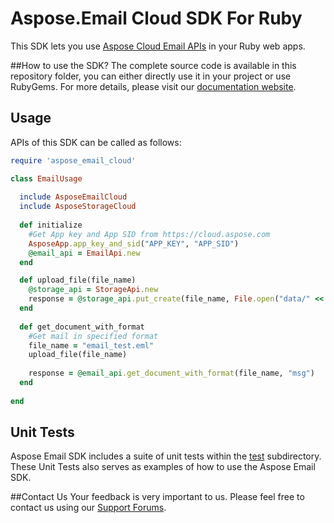 # Aspose.Email Cloud SDK For Ruby
This SDK lets you use [Aspose Cloud Email APIs](http://www.aspose.com/cloud/email-api.aspx) in your Ruby web apps.

##How to use the SDK?
The complete source code is available in this repository folder, you can either directly use it in your project or use RubyGems. For more details, please visit our [documentation website](http://www.aspose.com/docs/display/emailcloud/Available+SDKs).

## Usage
APIs of this SDK can be called as follows:

```ruby
require 'aspose_email_cloud'

class EmailUsage
  
  include AsposeEmailCloud
  include AsposeStorageCloud
	
  def initialize
    #Get App key and App SID from https://cloud.aspose.com
    AsposeApp.app_key_and_sid("APP_KEY", "APP_SID")
    @email_api = EmailApi.new  
  end

  def upload_file(file_name)
    @storage_api = StorageApi.new
    response = @storage_api.put_create(file_name, File.open("data/" << file_name,"r") { |io| io.read } )
  end
  
  def get_document_with_format
    #Get mail in specified format
    file_name = "email_test.eml"
    upload_file(file_name)
    
    response = @email_api.get_document_with_format(file_name, "msg")
  end
  
end
```
## Unit Tests
Aspose Email SDK includes a suite of unit tests within the [test](https://github.com/asposeemail/Aspose_Email_Cloud/blob/master/SDKs/Aspose.Email_Cloud_SDK_for_Ruby/test/email_tests.rb) subdirectory. These Unit Tests also serves as examples of how to use the Aspose Email SDK.

##Contact Us
Your feedback is very important to us. Please feel free to contact us using our [Support Forums](https://www.aspose.com/community/forums/).
